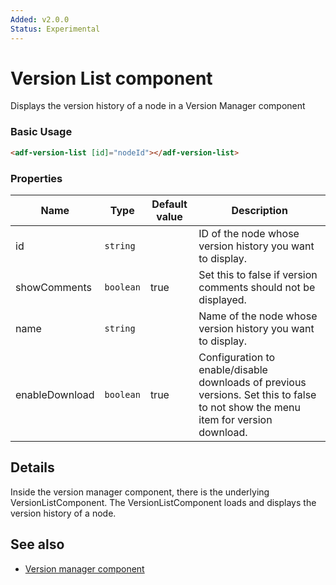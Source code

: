 ```yaml
---
Added: v2.0.0
Status: Experimental
---
```

# Version List component

Displays the version history of a node in a Version Manager component

### Basic Usage

```html
<adf-version-list [id]="nodeId"></adf-version-list>
```

### Properties

| Name | Type | Default value | Description |
| ---- | ---- | ------------- | ----------- |
| id | `string` |  | ID of the node whose version history you want to display.  |
| showComments | `boolean` | true |  Set this to false if version comments should not be displayed.  |
| name | `string` |  | Name of the node whose version history you want to display.  |
| enableDownload | `boolean` | true |  Configuration to enable/disable downloads of previous versions. Set this to false to not show the menu item for version download.  |

## Details

Inside the version manager component, there is the underlying VersionListComponent.
The VersionListComponent loads and displays the version history of a node.

## See also

-   [Version manager component](version-manager.component.md)
